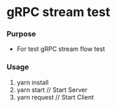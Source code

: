 # gRPC stream test 

### Purpose

* For test gRPC stream flow test

### Usage

1. yarn install
2. yarn start // Start Server
3. yarn request // Start Client